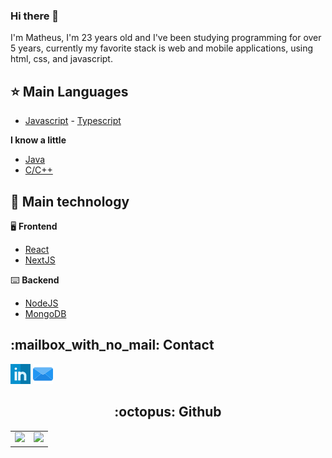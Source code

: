 <h3> Hi there 👋 </h3>
I'm Matheus, I'm 23 years old and I've been studying programming for over 5 years, currently my favorite stack is web and mobile applications, using html, css, and javascript.

## :star: Main Languages
 - [Javascript](https://developer.mozilla.org/pt-BR/docs/Web/JavaScript) - [Typescript](https://www.typescriptlang.org/)

 __I know a little__
   - [Java](https://www.java.com/pt-BR/)
   - [C/C++](https://pt.wikipedia.org/wiki/C%2B%2B)

## :test_tube: Main technology
:desktop_computer: __Frontend__
 - [React](https://pt-br.reactjs.org/)
 - [NextJS](https://nextjs.org/)
 
:keyboard: __Backend__
 - [NodeJS](https://nodejs.org/en/)
 - [MongoDB](https://www.mongodb.com/)

<h2> 	:mailbox_with_no_mail: Contact </h2>
<contact>
 <a href="https://www.linkedin.com/in/matheus-p-agostinho/" target="_blank"><img alt="Linkedin" src="/images/linkedin.png" title="Linkedin"></a>
 <a href="mailto:mat.matheus_pa@hotmail.com" target="_blank"><img alt="Email" src="/images/email.png" title="Email"></a>
</contact>

<p></p>

<center>
 <h2> :octopus: Github </h2>
 <table>
   <td>
     <img src="https://github-readme-stats.vercel.app/api?username=themath123&theme=dark&show_icons=true">   
   </td>
   <td>
     <img src="https://github-readme-stats.vercel.app/api/top-langs/?username=anuraghazra&theme=dark&layout=compact&exclude_repo=exerciciosemc&langs_count=10">
   </td>
 </table>
</center>
